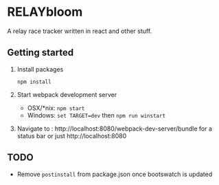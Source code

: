 # RELAYbloom

A relay race tracker written in react and other stuff. 

## Getting started

1. Install packages

    `npm install`

1. Start webpack development server
    
    * OSX/*nix: `npm start`
    * Windows: `set TARGET=dev` then `npm run winstart`

1. Navigate to : http://localhost:8080/webpack-dev-server/bundle for a status bar or just http://localhost:8080

## TODO

* Remove `postinstall` from package.json once bootswatch is updated